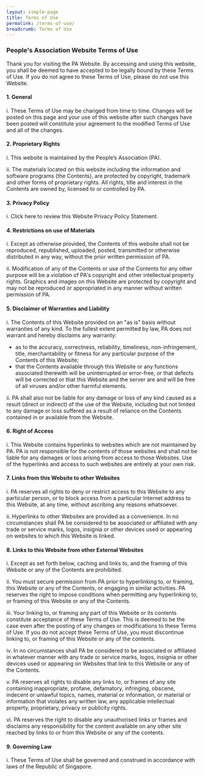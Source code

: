 ```yaml
---
layout: simple-page
title: Terms of Use
permalink: /terms-of-use/
breadcrumb: Terms of Use
---
```

### **People's Association Website Terms of Use**
Thank you for visiting the PA Website. By accessing and using this website, you shall be deemed to have accepted to be legally bound by these Terms of Use. If you do not agree to these Terms of Use, please do not use this Website.

#### 1. General  
   i. These Terms of Use may be changed from time to time. Changes will be posted on this page and your use of this website after such changes have been posted will constitute your agreement to the modified Terms of Use and all of the changes.

#### 2. Proprietary Rights
   i. This website is maintained by the People’s Association (PA).

   ii. The materials located on this website including the information and software programs (the Contents), are protected by copyright, trademark and other forms of proprietary rights. All rights, title and interest in the Contents are owned by, licensed to or controlled by PA.

#### 3. Privacy Policy
   i. Click here to review this Website Privacy Policy Statement.

#### 4. Restrictions on use of Materials
   i. Except as otherwise provided, the Contents of this website shall not be reproduced, republished, uploaded, posted, transmitted or otherwise distributed in any way, without the prior written permission of PA.

   ii. Modification of any of the Contents or use of the Contents for any other purpose will be a violation of PA's copyright and other intellectual property rights. Graphics and images on this Website are protected by copyright and may not be reproduced or appropriated in any manner without written permission of PA.

#### 5. Disclaimer of Warranties and Liability
   i. The Contents of this Website provided on an "as is" basis without warranties of any kind. To the fullest extent permitted by law, PA does not warrant and hereby disclaims any warranty:<br>

   * as to the accuracy, correctness, reliability, timeliness, non-infringement, title, merchantability or fitness for any particular purpose of the Contents of this Website;<br>
   * that the Contents available through this Website or any functions associated therewith will be uninterrupted or error-free, or that defects will be corrected or that this Website and the server are and will be free of all viruses and/or other harmful elements.

   ii. PA shall also not be liable for any damage or loss of any kind caused as a result (direct or indirect) of the use of the Website, including but not limited to any damage or loss suffered as a result of reliance on the Contents contained in or available from the Website.

#### 6. Right of Access
   i. This Website contains hyperlinks to websites which are not maintained by PA. PA is not responsible for the contents of those websites and shall not be liable for any damages or loss arising from access to those Websites. Use of the hyperlinks and access to such websites are entirely at your own risk.

#### 7. Links from this Website to other Websites
   i. PA reserves all rights to deny or restrict access to this Website to any particular person, or to block access from a particular Internet address to this Website, at any time, without ascribing any reasons whatsoever.

   ii. Hyperlinks to other Websites are provided as a convenience. In no circumstances shall PA be considered to be associated or affiliated with any trade or service marks, logos, insignia or other devices used or appearing on websites to which this Website is linked.

#### 8. Links to this Website from other External Websites
   i. Except as set forth below, caching and links to, and the framing of this Website or any of the Contents are prohibited.

   ii. You must secure permission from PA prior to hyperlinking to, or framing, this Website or any of the Contents, or engaging in similar activities. PA reserves the right to impose conditions when permitting any hyperlinking to, or framing of this Website or any of the Contents.

   iii. Your linking to, or framing any part of this Website or its contents constitute acceptance of these Terms of Use. This is deemed to be the case even after the posting of any changes or modifications to these Terms of Use. If you do not accept these Terms of Use, you must discontinue linking to, or framing of this Website or any of the contents.

   iv. In no circumstances shall PA be considered to be associated or affiliated in whatever manner with any trade or service marks, logos, insignia or other devices used or appearing on Websites that link to this Website or any of the Contents.

   v. PA reserves all rights to disable any links to, or frames of any site containing inappropriate, profane, defamatory, infringing, obscene, indecent or unlawful topics, names, material or information, or material or information that violates any written law, any applicable intellectual property, proprietary, privacy or publicity rights.

   vi. PA reserves the right to disable any unauthorised links or frames and disclaims any responsibility for the content available on any other site reached by links to or from this Website or any of the contents.

#### 9. Governing Law
   i. These Terms of Use shall be governed and construed in accordance with laws of the Republic of Singapore.
